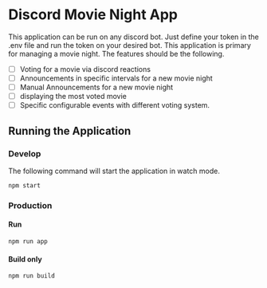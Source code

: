 # Discord Movie Night App

This application can be run on any discord bot. Just define your token in the .env file and run the token on your 
desired bot. This application is primary for managing a movie night. The features should be the following.

- [ ] Voting for a movie via discord reactions
- [ ] Announcements in specific intervals for a new movie night
- [ ] Manual Announcements for a new movie night
- [ ] displaying the most voted movie
- [ ] Specific configurable events with different voting system.

## Running the Application

### Develop

The following command will start the application in watch mode.

```
npm start
```

### Production

#### Run

```
npm run app
```

#### Build only

```
npm run build
```
